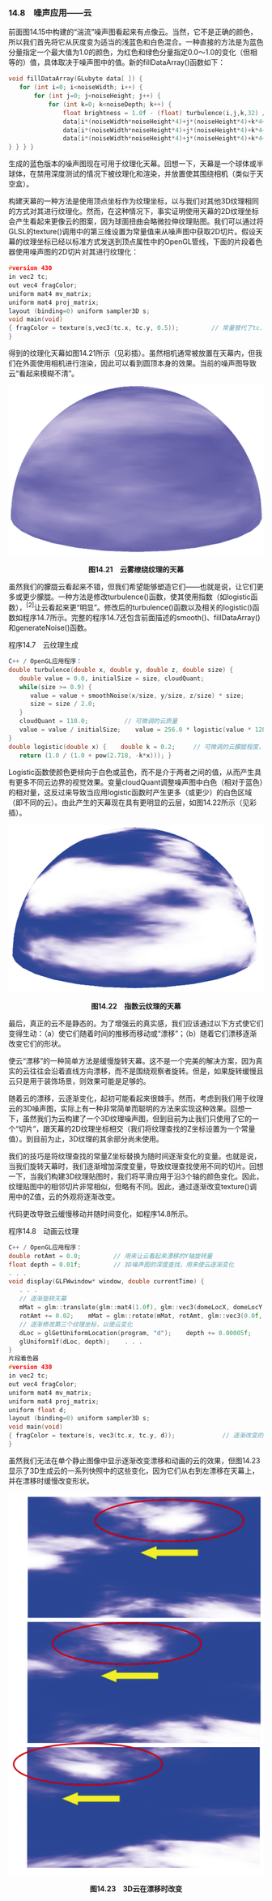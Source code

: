 ### 14.8　噪声应用——云

前面图14.15中构建的“湍流”噪声图看起来有点像云。当然，它不是正确的颜色，所以我们首先将它从灰度变为适当的浅蓝色和白色混合。一种直接的方法是为蓝色分量指定一个最大值为1.0的颜色，为红色和绿色分量指定0.0～1.0的变化（但相等的）值，具体取决于噪声图中的值。新的fillDataArray()函数如下：

```c
void fillDataArray(GLubyte data[ ]) {
   for (int i=0; i<noiseWidth; i++) {
       for (int j=0; j<noiseHeight; j++) {
           for (int k=0; k<noiseDepth; k++) {
               float brightness = 1.0f - (float) turbulence(i,j,k,32) / 256.0f;                float redPortion = brightness*255.0f;                float greenPortion = brightness*255.0f;                float bluePortion = 1.0f*255.0f;                data[i*(noiseWidth*noiseHeight*4)+j*(noiseHeight*4)+k*4+0] = (GLubyte) redPortion;
               data[i*(noiseWidth*noiseHeight*4)+j*(noiseHeight*4)+k*4+1] = (GLubyte) greenPortion;
               data[i*(noiseWidth*noiseHeight*4)+j*(noiseHeight*4)+k*4+2] = (GLubyte) bluePortion;
               data[i*(noiseWidth*noiseHeight*4)+j*(noiseHeight*4)+k*4+3] = (GLubyte) 255;
} } } }

```

生成的蓝色版本的噪声图现在可用于纹理化天幕。回想一下，天幕是一个球体或半球体，在禁用深度测试的情况下被纹理化和渲染，并放置使其围绕相机（类似于天空盒）。

构建天幕的一种方法是使用顶点坐标作为纹理坐标，以与我们对其他3D纹理相同的方式对其进行纹理化。然而，在这种情况下，事实证明使用天幕的2D纹理坐标会产生看起来更像云的图案，因为球面扭曲会略微拉伸纹理贴图。我们可以通过将GLSL的texture()调用中的第三维设置为常量值来从噪声图中获取2D切片。假设天幕的纹理坐标已经以标准方式发送到顶点属性中的OpenGL管线，下面的片段着色器使用噪声图的2D切片对其进行纹理化：

```c
#version 430
in vec2 tc;
out vec4 fragColor;
uniform mat4 mv_matrix;
uniform mat4 proj_matrix;
layout (binding=0) uniform sampler3D s;
void main(void)
{ fragColor = texture(s,vec3(tc.x, tc.y, 0.5));         // 常量替代了tc.z
}

```

得到的纹理化天幕如图14.21所示（见彩插）。虽然相机通常被放置在天幕内，但我们在外面使用相机进行渲染，因此可以看到圆顶本身的效果。当前的噪声图导致云“看起来模糊不清”。

![310.png](../images/310.png)
<center class="my_markdown"><b class="my_markdown">图14.21　云雾缭绕纹理的天幕</b></center>

虽然我们的朦胧云看起来不错，但我们希望能够塑造它们——也就是说，让它们更多或更少朦胧。一种方法是修改turbulence()函数，使其使用指数（如logistic函数），<sup class="my_markdown">[2]</sup>让云看起来更“明显”。修改后的turbulence()函数以及相关的logistic()函数如程序14.7所示。完整的程序14.7还包含前面描述的smooth()、fillDataArray()和generateNoise()函数。

程序14.7　云纹理生成

```c
C++ / OpenGL应用程序：
double turbulence(double x, double y, double z, double size) {
   double value = 0.0, initialSize = size, cloudQuant;
   while(size >= 0.9) {
      value = value + smoothNoise(x/size, y/size, z/size) * size;
      size = size / 2.0;
   }
   cloudQuant = 110.0;          // 可微调的云质量
   value = value / initialSize;    value = 256.0 * logistic(value * 128.0 - cloudQuant);    return value;
}
double logistic(double x) {    double k = 0.2;     // 可微调的云朦胧程度，产生更多或更少的分明的云边界
   return (1.0 / (1.0 + pow(2.718, -k*x))); }

```

Logistic函数使颜色更倾向于白色或蓝色，而不是介于两者之间的值，从而产生具有更多不同云边界的视觉效果。变量cloudQuant调整噪声图中白色（相对于蓝色）的相对量，这反过来导致当应用logistic函数时产生更多（或更少）的白色区域（即不同的云）。由此产生的天幕现在具有更明显的云层，如图14.22所示（见彩插）。

![311.png](../images/311.png)
<center class="my_markdown"><b class="my_markdown">图14.22　指数云纹理的天幕</b></center>

最后，真正的云不是静态的。为了增强云的真实感，我们应该通过以下方式使它们变得生动：（a）使它们随着时间的推移而移动或“漂移”；（b）随着它们漂移逐渐改变它们的形状。

使云“漂移”的一种简单方法是缓慢旋转天幕。这不是一个完美的解决方案，因为真实的云往往会沿着直线方向漂移，而不是围绕观察者旋转。但是，如果旋转缓慢且云只是用于装饰场景，则效果可能是足够的。

随着云的漂移，云逐渐变化，起初可能看起来很棘手。然而，考虑到我们用于纹理云的3D噪声图，实际上有一种非常简单而聪明的方法来实现这种效果。回想一下，虽然我们为云构建了一个3D纹理噪声图，但到目前为止我们只使用了它的一个“切片”，跟天幕的2D纹理坐标相交（我们将纹理查找的Z坐标设置为一个常量值）。到目前为止，3D纹理的其余部分尚未使用。

我们的技巧是将纹理查找的常量Z坐标替换为随时间逐渐变化的变量。也就是说，当我们旋转天幕时，我们逐渐增加深度变量，导致纹理查找使用不同的切片。回想一下，当我们构建3D纹理贴图时，我们将平滑应用于沿3个轴的颜色变化。因此，纹理贴图中的相邻切片非常相似，但略有不同。因此，通过逐渐改变texture()调用中的Z值，云的外观将逐渐改变。

代码更改导致云缓慢移动并随时间变化，如程序14.8所示。

程序14.8　动画云纹理

```c
C++ / OpenGL应用程序：
double rotAmt = 0.0;         // 用来让云看起来漂移的Y轴旋转量
float depth = 0.01f;         // 3D噪声图的深度查找，用来使云逐渐变化
. . .
void display(GLFWwindow* window, double currentTime) {
   . . .
   // 逐渐旋转天幕
   mMat = glm::translate(glm::mat4(1.0f), glm::vec3(domeLocX, domeLocY, domeLocZ);
   rotAmt += 0.02;    mMat = glm::rotate(mMat, rotAmt, glm::vec3(0.0f, 1.0f, 0.0f));
   // 逐渐修改第三个纹理坐标，以使云变化
   dLoc = glGetUniformLocation(program, "d");    depth += 0.00005f;    if (depth >= 0.99f) depth = 0.01f;           // 当我们到达纹理贴图的终点时返回开头
   glUniform1f(dLoc, depth);    . . .
}
片段着色器
#version 430
in vec2 tc;
out vec4 fragColor;
uniform mat4 mv_matrix;
uniform mat4 proj_matrix;
uniform float d;
layout (binding=0) uniform sampler3D s;
void main(void)
{ fragColor = texture(s, vec3(tc.x, tc.y, d));             // 逐渐改变的"d"替换前面的常量
}

```

虽然我们无法在单个静止图像中显示逐渐改变漂移和动画的云的效果，但图14.23显示了3D生成云的一系列快照中的这些变化，因为它们从右到左漂移在天幕上，并在漂移时缓慢改变形状。

![312.png](../images/312.png)
<center class="my_markdown"><b class="my_markdown">图14.23　3D云在漂移时改变</b></center>

